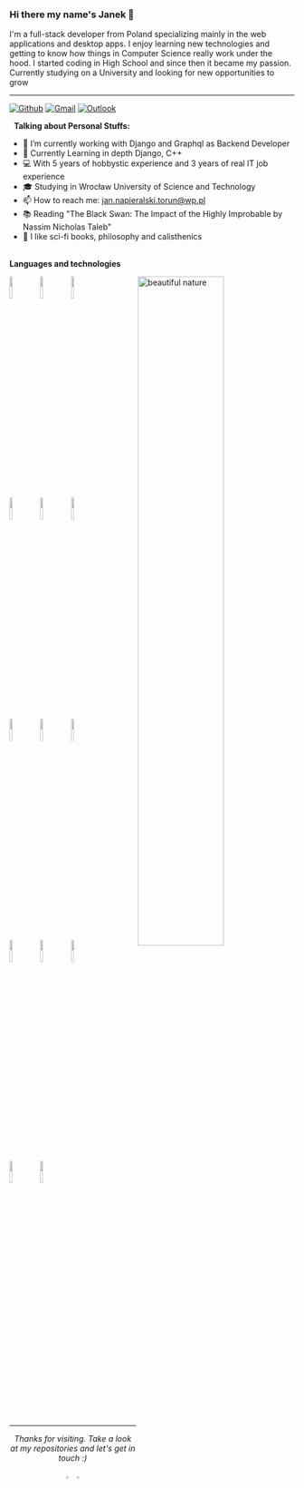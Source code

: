 ### Hi there my name's Janek 👋

I'm a full-stack developer from Poland specializing mainly in the web applications and desktop apps.
I enjoy learning new technologies and getting to know how things in Computer Science really work under the hood.
I started coding in High School and since then it became my passion. Currently studying on a University and looking
for new opportunities to grow

<hr></hr>

[![Github](https://img.shields.io/badge/-Github-000?style=flat&logo=Github&logoColor=white)](https://github.com/R3VANEK)
[![Gmail](https://img.shields.io/badge/-Gmail-c14438?style=flat&logo=Gmail&logoColor=white)](mailto:jan.napieralski.torun@gmail.com)
[![Outlook](https://img.shields.io/badge/-Outlook-0078D4?style=flat&logo=Microsoft-Outlook&logoColor=white)](mailto:jan.napieralski.torun@wp.pl)

&nbsp;
**Talking about Personal Stuffs:**

- 🔭 I’m currently working with Django and Graphql as Backend Developer
- 🌱 Currently Learning in depth Django, C++
- 💻 With 5 years of hobbystic experience and 3 years of real IT job experience
- 🎓 Studying in Wrocław University of Science and Technology
- 📫 How to reach me: jan.napieralski.torun@wp.pl
- 📚 Reading "The Black Swan: The Impact of the Highly Improbable by Nassim Nicholas Taleb" 
- 💖 I like sci-fi books, philosophy and calisthenics




 
&nbsp;
<br/>
**Languages and technologies**
<!-- Your github readme stats
You can use this api: https://github.com/anuraghazra/github-readme-stats
-->
<p>
 <img width="55%" align="right" alt="beautiful nature" src="https://images.adsttc.com/media/images/5f03/b296/b357/658c/1f00/07fa/newsletter/CABINS_Photo_Third_Nature__Structured_Environment__Henrik_Innovation.jpg?1594077820" />
  <!-- Your languages and tools. Be careful with the alignment. 
  You can use this sites to get logos: https://www.vectorlogo.zone or https://simpleicons.org/
  -->
  <code><img width="10%"  src="https://www.vectorlogo.zone/logos/sass-lang/sass-lang-ar21.svg"></code>
  <code><img width="10%" src="https://www.vectorlogo.zone/logos/javascript/javascript-ar21.svg"></code>
  <code><img width="10%" src="https://www.vectorlogo.zone/logos/reactjs/reactjs-ar21.svg"></code>
  <br />
  <code><img width="10%" src="https://www.vectorlogo.zone/logos/typescriptlang/typescriptlang-ar21.svg"></code>
  <code><img width="10%" src="https://www.vectorlogo.zone/logos/php/php-ar21.svg"></code>
  <code><img width="10%" src="https://www.vectorlogo.zone/logos/python/python-ar21.svg"></code>
  <br />
  <code><img width="10%" src="https://www.vectorlogo.zone/logos/mysql/mysql-ar21.svg"></code>
  <code><img width="10%" src="https://www.vectorlogo.zone/logos/java/java-ar21.svg"></code>
  <code><img width="10%" src="https://www.vectorlogo.zone/logos/nodejs/nodejs-ar21.svg"></code>
  <br />
  <code><img width="10%" src="https://www.vectorlogo.zone/logos/git-scm/git-scm-ar21.svg"></code>
  <code><img width="10%" src="https://www.vectorlogo.zone/logos/dotnet/dotnet-ar21.svg"></code>
  <code><img width="10%" src="https://prestaguru.pl/blog/wp-content/uploads/2022/01/Prestashop-logo-vector.png"></code>
  <br/>
  <code><img width="10%" src="https://www.vectorlogo.zone/logos/android/android-ar21.svg"></code>
   <code><img width="10%" src="https://hashdesign.pl/wp-content/uploads/2021/01/logo-wordpress-logo-png.png"></code>
</p>

<p width="100%"></p>
&nbsp;

&nbsp;
<hr>

<p align="center">
  <i>Thanks for visiting. Take a look at my repositories and let's get in touch :)</i>

<p align="center">
<a href= "https://github.com/R3VANEK"><img width="3%" src="https://simpleicons.org/icons/github.svg"/></a>
<a href= "https://github.com/R3VANEK"><img width="3%" src="https://simpleicons.org/icons/maildotru.svg"/></a>
</p>


</p>
